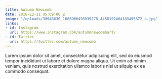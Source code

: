 ```yaml
---
title: Autumn Newcomb
date: 2018-12-11 05:09:00 Z
image: "/uploads/30948630_1686966498039278_4458192404188495872_n.jpg"
links:
- id: Instagram
  url: https://www.instagram.com/autumnnewcombart/
- id: Twitter
  url: https://twitter.com/autumn_newcomb
---
```


Lorem ipsum dolor sit amet, consectetur adipiscing elit, sed do eiusmod tempor incididunt ut labore et dolore magna aliqua. Ut enim ad minim veniam, quis nostrud exercitation ullamco laboris nisi ut aliquip ex ea commodo consequat.